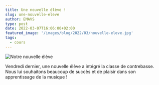 ```yaml
---
title: Une nouvelle élève !
slug: une-nouvelle-eleve
author: EMAVS
type: post
date: 2022-03-07T16:06:00+02:00
featured_image: '/images/blog/2022/03/nouvelle-eleve.jpg'
tags:
  - cours
---
```


![Notre nouvelle élève](/images/blog/2022/03/nouvelle-eleve.jpg)

Vendredi dernier, une nouvelle élève a intégré la classe de contrebasse.
Nous lui souhaitons beaucoup de succès et de plaisir dans son apprentissage de la musique !
